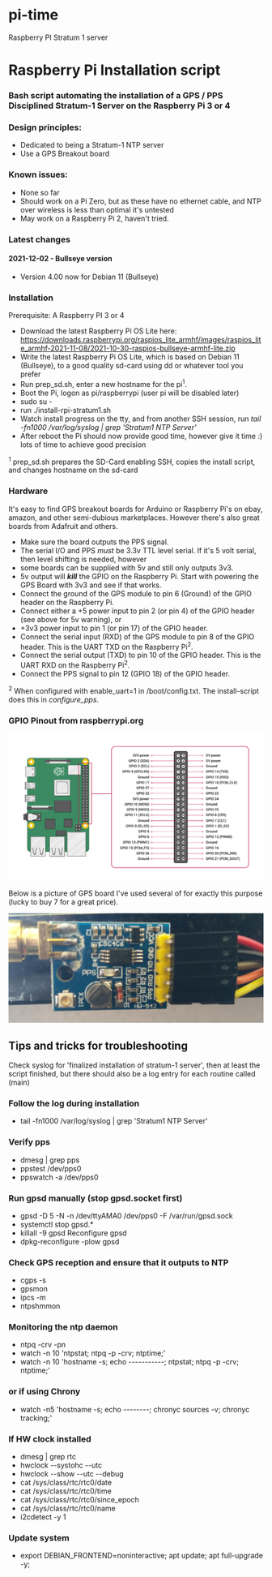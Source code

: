 # pi-time
Raspberry PI Stratum 1 server

# Raspberry Pi Installation script

### Bash script automating the installation of a GPS / PPS Disciplined Stratum-1 Server on the Raspberry Pi 3 or 4 

### Design principles:
  - Dedicated to being a Stratum-1 NTP server
  - Use a GPS Breakout board

### Known issues:
  - None so far
  - Should work on a Pi Zero, but as these have no ethernet cable, and NTP over wireless is less than optimal it's untested
  - May work on a Raspberry Pi 2, haven't tried.

### Latest changes 
#### 2021-12-02 - Bullseye version
  - Version 4.00 now for Debian 11 (Bullseye)


### Installation
Prerequisite: A Raspberry PI 3 or 4
 - Download the latest Raspberry Pi OS Lite here: https://downloads.raspberrypi.org/raspios_lite_armhf/images/raspios_lite_armhf-2021-11-08/2021-10-30-raspios-bullseye-armhf-lite.zip
 - Write the latest Raspberry Pi OS Lite, which is based on Debian 11 (Bullseye), to a good quality sd-card using dd or whatever tool you prefer
 - Run prep_sd.sh, enter a new hostname for the pi<sup>1</sup>.
 - Boot the Pi, logon as pi/raspberrypi (user pi will be disabled later)
 - sudo su -
 - run ./install-rpi-stratum1.sh
 - Watch install progress on the tty, and from another SSH session, run *tail -fn1000 /var/log/syslog | grep 'Stratum1 NTP Server'*
 - After reboot the Pi should now provide good time, however give it time :) lots of time to achieve good precision

<sup>1</sup> prep_sd.sh prepares the SD-Card enabling SSH, copies the install script, and changes hostname on the sd-card

### Hardware
It's easy to find GPS breakout boards for Arduino or Raspberry Pi's on ebay, amazon, and other semi-dubious marketplaces.
However there's also great boards from Adafruit and others.
 - Make sure the board outputs the PPS signal.
 - The serial I/O and PPS _must_ be 3.3v TTL level serial. If it's 5 volt serial, then level shifting is needed, however 
 - some boards can be supplied with 5v and still only outputs 3v3.
 - 5v output will ***kill*** the GPIO on the Raspberry Pi. Start with powering the GPS Board with 3v3 and see if that works.
 - Connect the ground of the GPS module to pin 6 (Ground) of the GPIO header on the Raspberry Pi.
 - Connect either a +5 power input to pin 2 (or pin 4) of the GPIO header (see above for 5v warning), or
 - +3v3 power input to pin 1 (or pin 17) of the GPIO header.
 - Connect the serial input (RXD) of the GPS module to pin 8 of the GPIO header. This is the UART TXD on the Raspberry Pi<sup>2</sup>.
 - Connect the serial output (TXD) to pin 10 of the GPIO header. This is the UART RXD on the Raspberry Pi<sup>2</sup>.
 - Connect the PPS signal to pin 12 (GPIO 18) of the GPIO header.

<sup>2</sup> When configured with enable_uart=1 in /boot/config.txt. The install-script does this in *configure_pps*.

### GPIO Pinout from raspberrypi.org
<img src="./images/GPIO-Pinout-Diagram-2.png" alt="drawing" width="800"/>

Below is a picture of GPS board I've used several of for exactly this purpose (lucky to buy 7 for a great price).

 ![alt text](./images/gps.png "GPS Ublox7")


## Tips and tricks for troubleshooting
Check syslog for 'finalized installation of stratum-1 server', then at least the script finished, but there should also be a log entry for each routine called (main)
### Follow the log during installation
- tail -fn1000 /var/log/syslog | grep 'Stratum1 NTP Server'
### Verify pps
- dmesg | grep pps
- ppstest /dev/pps0
- ppswatch -a /dev/pps0
### Run gpsd manually (stop gpsd.socket first)
- gpsd -D 5 -N -n /dev/ttyAMA0 /dev/pps0 -F /var/run/gpsd.sock
- systemctl stop gpsd.*
- killall -9 gpsd
Reconfigure gpsd
- dpkg-reconfigure -plow gpsd
### Check GPS reception and ensure that it outputs to NTP
- cgps -s
- gpsmon
- ipcs -m
- ntpshmmon
### Monitoring the ntp daemon
- ntpq -crv -pn
- watch -n 10 'ntpstat; ntpq -p -crv; ntptime;'
- watch -n 10 'hostname -s; echo -----------; ntpstat; ntpq -p -crv; ntptime;'
### or if using Chrony
- watch -n5 'hostname -s; echo --------; chronyc sources -v; chronyc tracking;'
### If HW clock installed
- dmesg | grep rtc
- hwclock --systohc --utc
- hwclock --show --utc --debug
- cat /sys/class/rtc/rtc0/date
- cat /sys/class/rtc/rtc0/time
- cat /sys/class/rtc/rtc0/since_epoch
- cat /sys/class/rtc/rtc0/name
- i2cdetect -y 1
### Update system
- export DEBIAN_FRONTEND=noninteractive; apt update; apt full-upgrade -y;
